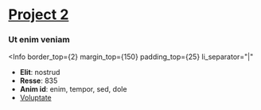 # [Project 2](/project-1)

### Ut enim veniam

<Info
  border_top={2}
  margin_top={150}
  padding_top={25}
  li_separator="|"
>

- **Elit**: nostrud
- **Resse**: 835
- **Anim id**: enim, tempor, sed, dole
- [Voluptate](https://example.com)


</Info>
